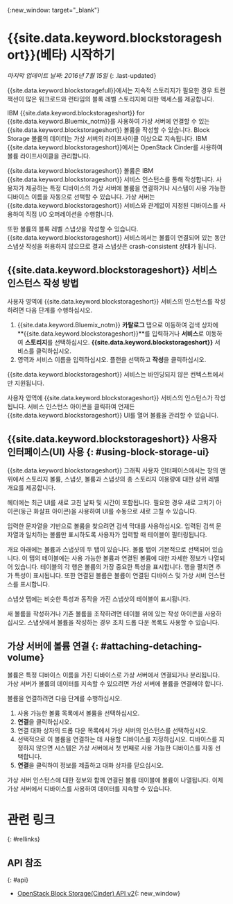 {:new_window: target="_blank"} 

# {{site.data.keyword.blockstorageshort}}(베타) 시작하기

*마지막 업데이트 날짜: 2016년 7월 15일*
{: .last-updated}

{{site.data.keyword.blockstoragefull}}에서는 지속적 스토리지가 필요한 경우 트랜잭션이 많은 워크로드와 런타임의 블록 레벨 스토리지에 대한 액세스를 제공합니다.

IBM {{site.data.keyword.blockstorageshort}} for {{site.data.keyword.Bluemix_notm}}를 사용하여 가상 서버에 연결할 수 있는 {{site.data.keyword.blockstorageshort}} 볼륨을 작성할 수 있습니다. Block Storage 볼륨의 데이터는 가상 서버의 라이프사이클 이상으로 지속됩니다. IBM {{site.data.keyword.blockstorageshort}}에서는 OpenStack Cinder를 사용하여 볼륨 라이프사이클을 관리합니다. 

{{site.data.keyword.blockstorageshort}} 볼륨은 IBM {{site.data.keyword.blockstorageshort}} 서비스 인스턴스를 통해 작성합니다. 사용자가 제공하는 특정 디바이스의 가상 서버에 볼륨을 연결하거나 시스템이 사용 가능한 디바이스 이름을 자동으로 선택할 수 있습니다. 가상 서버는 {{site.data.keyword.blockstorageshort}} 서비스와 관계없이 지정된 디바이스를 사용하여 직접 I/O 오퍼레이션을 수행합니다. 

또한 볼륨의 블록 레벨 스냅샷을 작성할 수 있습니다. {{site.data.keyword.blockstorageshort}} 서비스에서는 볼륨이 연결되어 있는 동안 스냅샷 작성을 허용하지 않으므로 결과 스냅샷은 crash-consistent 상태가 됩니다.  


## {{site.data.keyword.blockstorageshort}} 서비스 인스턴스 작성 방법
사용자 영역에 {{site.data.keyword.blockstorageshort}} 서비스의 인스턴스를 작성하려면 다음 단계를 수행하십시오. 
 
1.	{{site.data.keyword.Bluemix_notm}} **카탈로그** 탭으로 이동하여 검색 상자에 **{{site.data.keyword.blockstorageshort}}**를 입력하거나 **서비스**로 이동하여 **스토리지**를 선택하십시오. **{{site.data.keyword.blockstorageshort}}** 서비스를 클릭하십시오.  
2.	영역과 서비스 이름을 입력하십시오. 플랜을 선택하고 **작성**을 클릭하십시오.
 	
{{site.data.keyword.blockstorageshort}} 서비스는 바인딩되지 않은 컨텍스트에서만 지원됩니다.  

사용자 영역에 {{site.data.keyword.blockstorageshort}} 서비스의 인스턴스가 작성됩니다. 서비스 인스턴스 아이콘을 클릭하여 언제든 {{site.data.keyword.blockstorageshort}} UI를 열어 볼륨을 관리할 수 있습니다. 



## {{site.data.keyword.blockstorageshort}} 사용자 인터페이스(UI) 사용 {: #using-block-storage-ui}
{{site.data.keyword.blockstorageshort}} 그래픽 사용자 인터페이스에서는 창의 맨 위에서 스토리지 볼륨, 스냅샷, 볼륨과 스냅샷의 총 스토리지 이용량에 대한 상위 레벨 개요를 제공합니다.  

헤더에는 최근 UI를 새로 고친 날짜 및 시간이 포함됩니다. 필요한 경우 새로 고치기 아이콘(둥근 화살표 아이콘)을 사용하여 UI를 수동으로 새로 고칠 수 있습니다.  

입력한 문자열을 기반으로 볼륨을 찾으려면 검색 막대를 사용하십시오. 입력된 검색 문자열과 일치하는 볼륨만 표시하도록 사용자가 입력할 때 테이블이 필터링됩니다. 

개요 아래에는 볼륨과 스냅샷의 두 탭이 있습니다. 볼륨 탭이 기본적으로 선택되어 있습니다. 이 탭의 테이블에는 사용 가능한 볼륨과 연결된 볼륨에 대한 자세한 정보가 나열되어 있습니다. 테이블의 각 행은 볼륨의 가장 중요한 특성을 표시합니다. 행을 펼치면 추가 특성이 표시됩니다. 또한 연결된 볼륨은 볼륨이 연결된 디바이스 및 가상 서버 인스턴스를 표시합니다. 

스냅샷 탭에는 비슷한 특성과 동작을 가진 스냅샷의 테이블이 표시됩니다.  

새 볼륨을 작성하거나 기존 볼륨을 조작하려면 테이블 위에 있는 작성 아이콘을 사용하십시오. 스냅샷에서 볼륨을 작성하는 경우 조치 드롭 다운 목록도 사용할 수 있습니다.




## 가상 서버에 볼륨 연결 {: #attaching-detaching-volume}
볼륨은 특정 디바이스 이름을 가진 디바이스로 가상 서버에서 연결되거나 분리됩니다. 가상 서버가 볼륨의 데이터를 지속할 수 있으려면 가상 서버에 볼륨을 연결해야 합니다. 

볼륨을 연결하려면 다음 단계를 수행하십시오.  

1.	사용 가능한 볼륨 목록에서 볼륨을 선택하십시오. 
2.	**연결**을 클릭하십시오. 
3.	연결 대화 상자의 드롭 다운 목록에서 가상 서버의 인스턴스를 선택하십시오.  
4.	선택적으로 이 볼륨을 연결하는 데 사용할 디바이스를 지정하십시오. 디바이스를 지정하지 않으면 시스템은 가상 서버에서 첫 번째로 사용 가능한 디바이스를 자동 선택합니다. 
5.	**연결**을 클릭하여 정보를 제출하고 대화 상자를 닫으십시오. 

가상 서버 인스턴스에 대한 정보와 함께 연결된 볼륨 테이블에 볼륨이 나열됩니다.
이제 가상 서버에서 디바이스를 사용하여 데이터를 지속할 수 있습니다.  


# 관련 링크 
{: #rellinks}

## API 참조 
{: #api}
* [OpenStack Block Storage(Cinder) API v2](http://developer.openstack.org/api-ref-blockstorage-v2.html){: new_window}

